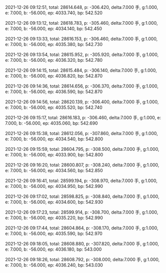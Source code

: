 2021-12-26 09:12:51, total: 28614.648, p: -306.420, delta:7.000 手, g:1.000, e: 7.000, b: -56.000, ep: 4033.740, bp: 542.520

2021-12-26 09:13:12, total: 28618.783, p: -305.460, delta:7.000 手, g:1.000, e: 7.000, b: -56.000, ep: 4034.140, bp: 542.450

2021-12-26 09:13:33, total: 28616.153, p: -306.460, delta:7.000 手, g:1.000, e: 7.000, b: -56.000, ep: 4035.380, bp: 542.730

2021-12-26 09:13:54, total: 28615.952, p: -305.920, delta:7.000 手, g:1.000, e: 7.000, b: -56.000, ep: 4036.320, bp: 542.780

2021-12-26 09:14:15, total: 28615.484, p: -306.140, delta:7.000 手, g:1.000, e: 7.000, b: -56.000, ep: 4036.820, bp: 542.870

2021-12-26 09:14:36, total: 28614.656, p: -306.370, delta:7.000 手, g:1.000, e: 7.000, b: -56.000, ep: 4036.590, bp: 542.870

2021-12-26 09:14:56, total: 28620.139, p: -306.400, delta:7.000 手, g:1.000, e: 7.000, b: -56.000, ep: 4035.520, bp: 542.740

2021-12-26 09:15:17, total: 28616.183, p: -306.460, delta:7.000 手, g:1.000, e: 7.000, b: -56.000, ep: 4035.060, bp: 542.690

2021-12-26 09:15:38, total: 28612.056, p: -307.860, delta:7.000 手, g:1.000, e: 7.000, b: -56.000, ep: 4034.540, bp: 542.800

2021-12-26 09:15:59, total: 28604.795, p: -308.500, delta:7.000 手, g:1.000, e: 7.000, b: -56.000, ep: 4033.900, bp: 542.800

2021-12-26 09:16:20, total: 28600.807, p: -308.240, delta:7.000 手, g:1.000, e: 7.000, b: -56.000, ep: 4034.560, bp: 542.850

2021-12-26 09:16:41, total: 28599.194, p: -308.970, delta:7.000 手, g:1.000, e: 7.000, b: -56.000, ep: 4034.950, bp: 542.990

2021-12-26 09:17:02, total: 28598.825, p: -308.840, delta:7.000 手, g:1.000, e: 7.000, b: -56.000, ep: 4034.600, bp: 542.930

2021-12-26 09:17:23, total: 28599.914, p: -308.700, delta:7.000 手, g:1.000, e: 7.000, b: -56.000, ep: 4035.220, bp: 542.990

2021-12-26 09:17:44, total: 28604.864, p: -308.170, delta:7.000 手, g:1.000, e: 7.000, b: -56.000, ep: 4035.590, bp: 542.970

2021-12-26 09:18:05, total: 28608.880, p: -307.820, delta:7.000 手, g:1.000, e: 7.000, b: -56.000, ep: 4036.180, bp: 543.000

2021-12-26 09:18:26, total: 28608.792, p: -308.000, delta:7.000 手, g:1.000, e: 7.000, b: -56.000, ep: 4036.240, bp: 543.030
